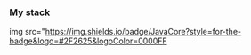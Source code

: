 ### My stack

img src="https://img.shields.io/badge/JavaCore?style=for-the-badge&logo=#2F2625&logoColor=0000FF


